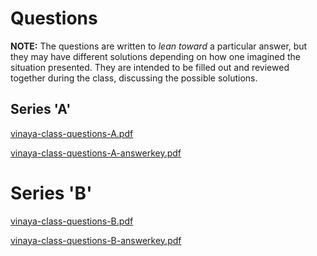 # Questions

**NOTE:** The questions are written to _lean toward_ a particular answer, but
they may have different solutions depending on how one imagined the situation
presented. They are intended to be filled out and reviewed together during the
class, discussing the possible solutions.

## Series 'A'

[vinaya-class-questions-A.pdf](./includes/docs/vinaya-class-questions-A.pdf)

[vinaya-class-questions-A-answerkey.pdf](./includes/docs/vinaya-class-questions-A-answerkey.pdf)

# Series 'B'

[vinaya-class-questions-B.pdf](./includes/docs/vinaya-class-questions-B.pdf)

[vinaya-class-questions-B-answerkey.pdf](./includes/docs/vinaya-class-questions-B-answerkey.pdf)
